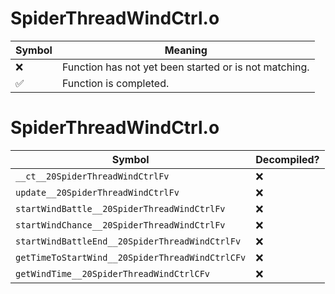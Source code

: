 # SpiderThreadWindCtrl.o
| Symbol | Meaning 
| ------------- | ------------- 
| :x: | Function has not yet been started or is not matching. 
| :white_check_mark: | Function is completed. 


# SpiderThreadWindCtrl.o
| Symbol | Decompiled? |
| ------------- | ------------- |
| `__ct__20SpiderThreadWindCtrlFv` | :x: |
| `update__20SpiderThreadWindCtrlFv` | :x: |
| `startWindBattle__20SpiderThreadWindCtrlFv` | :x: |
| `startWindChance__20SpiderThreadWindCtrlFv` | :x: |
| `startWindBattleEnd__20SpiderThreadWindCtrlFv` | :x: |
| `getTimeToStartWind__20SpiderThreadWindCtrlCFv` | :x: |
| `getWindTime__20SpiderThreadWindCtrlCFv` | :x: |
